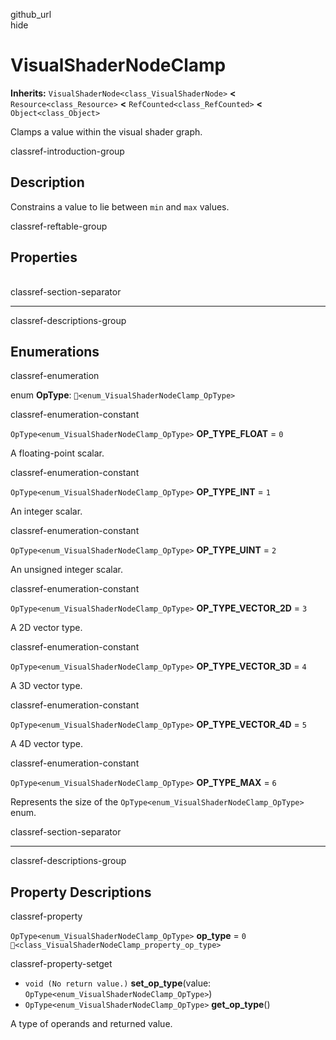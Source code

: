 github\_url  
hide

# VisualShaderNodeClamp

**Inherits:** `VisualShaderNode<class_VisualShaderNode>` **&lt;**
`Resource<class_Resource>` **&lt;** `RefCounted<class_RefCounted>`
**&lt;** `Object<class_Object>`

Clamps a value within the visual shader graph.

classref-introduction-group

## Description

Constrains a value to lie between `min` and `max` values.

classref-reftable-group

## Properties

<table>
<tbody>
<tr>
</tr>
</tbody>
</table>

classref-section-separator

------------------------------------------------------------------------

classref-descriptions-group

## Enumerations

classref-enumeration

enum **OpType**: `🔗<enum_VisualShaderNodeClamp_OpType>`

classref-enumeration-constant

`OpType<enum_VisualShaderNodeClamp_OpType>` **OP\_TYPE\_FLOAT** = `0`

A floating-point scalar.

classref-enumeration-constant

`OpType<enum_VisualShaderNodeClamp_OpType>` **OP\_TYPE\_INT** = `1`

An integer scalar.

classref-enumeration-constant

`OpType<enum_VisualShaderNodeClamp_OpType>` **OP\_TYPE\_UINT** = `2`

An unsigned integer scalar.

classref-enumeration-constant

`OpType<enum_VisualShaderNodeClamp_OpType>` **OP\_TYPE\_VECTOR\_2D** =
`3`

A 2D vector type.

classref-enumeration-constant

`OpType<enum_VisualShaderNodeClamp_OpType>` **OP\_TYPE\_VECTOR\_3D** =
`4`

A 3D vector type.

classref-enumeration-constant

`OpType<enum_VisualShaderNodeClamp_OpType>` **OP\_TYPE\_VECTOR\_4D** =
`5`

A 4D vector type.

classref-enumeration-constant

`OpType<enum_VisualShaderNodeClamp_OpType>` **OP\_TYPE\_MAX** = `6`

Represents the size of the `OpType<enum_VisualShaderNodeClamp_OpType>`
enum.

classref-section-separator

------------------------------------------------------------------------

classref-descriptions-group

## Property Descriptions

classref-property

`OpType<enum_VisualShaderNodeClamp_OpType>` **op\_type** = `0`
`🔗<class_VisualShaderNodeClamp_property_op_type>`

classref-property-setget

-   `void (No return value.)` **set\_op\_type**(value:
    `OpType<enum_VisualShaderNodeClamp_OpType>`)
-   `OpType<enum_VisualShaderNodeClamp_OpType>` **get\_op\_type**()

A type of operands and returned value.
